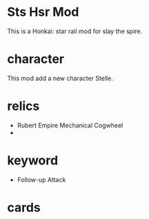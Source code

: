 # Sts Hsr Mod
This is a Honkai: star rail mod for slay the spire.  

# character
This mod add a new character Stelle. 
 

# relics
- Rubert Empire Mechanical Cogwheel
- 

# keyword
- Follow-up Attack

# cards


